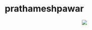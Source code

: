 # prathameshpawar

<p align="center"> <a href="https://prathameshpawar.vercel.app/" target="_blank"> <img src="https://metrics.lecoq.io/Redop1189?template=classic&base.header=0&base.activity=0&base.community=0&base.repositories=0&base.metadata=0&pagespeed=1&pagespeed.url=https%3A%2F%2Fprathameshpawar.vercel.app%2F&pagespeed.detailed=false&pagespeed.screenshot=true&config.timezone=Asia%2FCalcutta"> </a> </p>
